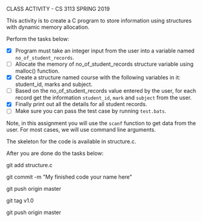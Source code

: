 CLASS ACTIVITY - CS 3113 SPRING 2019

This activity is to create a C program to store information using structures with dynamic memory allocation.

Perform the tasks below:

- [x] Program must take an integer input from the user into a variable named `no_of_student_records`.
- [ ] Allocate the memory of no_of_student_records structure variable using malloc() function.
- [x] Create a structure named course with the following variables in it: student_id, marks and subject.
- [ ] Based on the no_of_student_records value entered by the user, for each record get the information `student_id`, `mark` and `subject` from the user.
- [x] Finally print out all the details for all student records.
- [ ] Make sure you can pass the test case by running `test.bats`.

Note, in this assignment you will use the `scanf` function to get data from the user.
For most cases, we will use command line arguments.

The skeleton for the code is available in structure.c.

After you are done do the tasks below:

git add structure.c

git commit -m "My finished code your name here"

git push origin master

git tag v1.0

git push origin master
